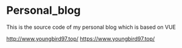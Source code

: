 # Personal_blog
This is the source code of my personal blog which is based on VUE

http://www.youngbird97.top/
https://www.youngbird97.top/
